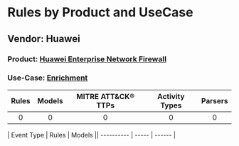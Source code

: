 Rules by Product and UseCase
============================
Vendor: Huawei
--------------
### Product: [Huawei Enterprise Network Firewall](../ds_huawei_huawei_enterprise_network_firewall.md)
### Use-Case: [Enrichment](../../../../UseCases/uc_enrichment.md)

| Rules | Models | MITRE ATT&CK® TTPs | Activity Types | Parsers |
|:-----:|:------:|:------------------:|:--------------:|:-------:|
|   0   |   0    |         0          |       0        |    0    |

| Event Type | Rules | Models || ---------- | ----- | ------ |
